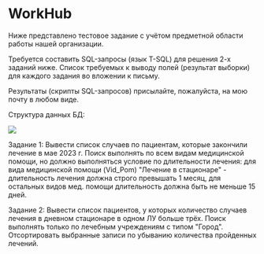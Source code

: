 # WorkHub

Ниже представлено тестовое задание с учётом предметной области работы нашей организации.


Требуется составить SQL-запросы (язык T-SQL) для решения 2-х заданий ниже.
Список требуемых к выводу полей (результат выборки) для каждого задания во вложении к письму.

Результаты (скрипты SQL-запросов) присылайте, пожалуйста, на мою почту в любом виде.


Структура данных БД:
 
![](https://github.com/{Sergioni73}/{WorkHub}/raw/{main}/{WorkHub}/DatabaseStructure.jpg)

Задание 1: Вывести список случаев по пациентам, которые закончили лечение в мае 2023 г. Поиск выполнять по всем видам медицинской помощи, но должно выполняться условие по длительности лечения: 
для вида медицинской помощи (Vid_Pom) "Лечение в стационаре" - длительность лечения должна строго превышать 1 месяц, 
для остальных видов мед. помощи длительность должна быть не меньше 15 дней.

Задание 2: Вывести список пациентов, у которых количество случаев лечения в дневном стационаре в одном ЛУ больше трёх. Поиск выполнять только по лечебным учреждениям с типом "Город". Отсортировать выбранные записи по убыванию количества пройденных лечений.
